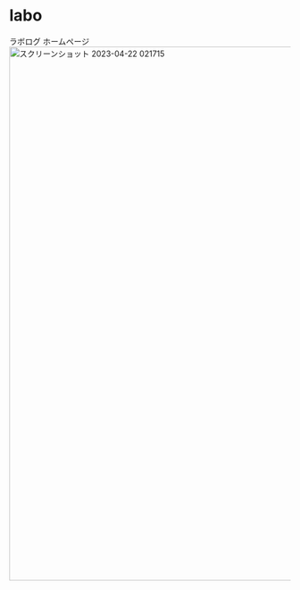 # labo
ラボログ
ホームページ
<img width="957" alt="スクリーンショット 2023-04-22 021715" src="https://user-images.githubusercontent.com/58736165/233697063-f48f226b-33b2-45d2-8af8-0085397ed254.png">
